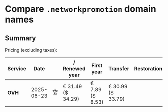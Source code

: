 # Compare `.networkpromotion` domain names

## Summary

Pricing (excluding taxes):

| Service | Date |  | / Renewed year | First year | Transfer | Restoration |
|--|--|--|--|--|--|--|
| **OVH** | 2025-06-23 | 🏆 | € 31.49<br>($ 34.29) | € 7.89<br>($ 8.53) | € 30.99<br>($ 33.79) |  |
